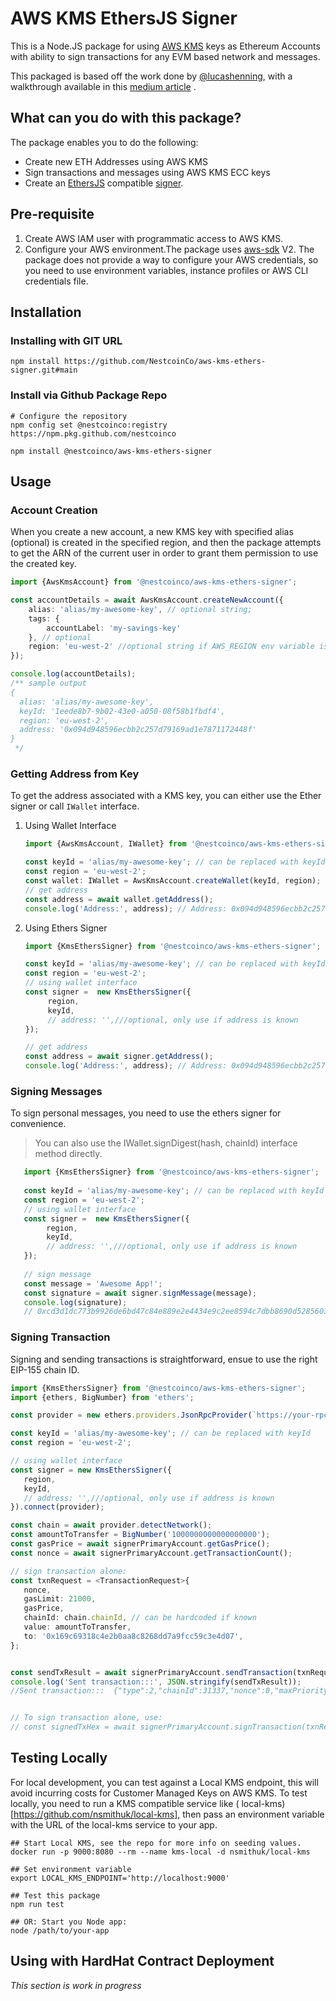 # AWS KMS EthersJS Signer

This is a Node.JS package for using [AWS KMS](https://aws.amazon.com/kms/) keys as Ethereum Accounts with ability to
sign transactions for any EVM based network and messages.

This packaged is based off the work done by [@lucashenning](https://github.com/lucashenning/aws-kms-ethereum-signing),
with a walkthrough available in
this [medium article](https://luhenning.medium.com/the-dark-side-of-the-elliptic-curve-signing-ethereum-transactions-with-aws-kms-in-javascript-83610d9a6f81)
.

## What can you do with this package?

The package enables you to do the following:

* Create new ETH Addresses using AWS KMS
* Sign transactions and messages using AWS KMS ECC keys
* Create an [EthersJS](https://docs.ethers.io/v5/) compatible [signer](https://docs.ethers.io/v5/api/signer/).

## Pre-requisite

1. Create AWS IAM user with programmatic access to AWS KMS.
2. Configure your AWS environment.The package
   uses [aws-sdk](https://docs.aws.amazon.com/sdk-for-javascript/v2/developer-guide/welcome.html) V2. The package does
   not provide a way to configure your AWS credentials, so you need to use environment variables, instance profiles or
   AWS CLI credentials file.

## Installation
### Installing with GIT URL
```shell
npm install https://github.com/NestcoinCo/aws-kms-ethers-signer.git#main
```
### Install via Github Package Repo
```shell
# Configure the repository
npm config set @nestcoinco:registry https://npm.pkg.github.com/nestcoinco

npm install @nestcoinco/aws-kms-ethers-signer
```

## Usage

### Account Creation

When you create a new account, a new KMS key with specified alias (optional) is created in the specified region, and
then the package attempts to get the ARN of the current user in order to grant them permission to use the created key.

```typescript
import {AwsKmsAccount} from '@nestcoinco/aws-kms-ethers-signer';

const accountDetails = await AwsKmsAccount.createNewAccount({
    alias: 'alias/my-awesome-key', // optional string;
    tags: {
        accountLabel: 'my-savings-key'
    }, // optional
    region: 'eu-west-2' //optional string if AWS_REGION env variable is set
});

console.log(accountDetails);
/** sample output
{
  alias: 'alias/my-awesome-key',
  keyId: '1eede8b7-9b02-43e0-a050-08f58b1fbdf4',
  region: 'eu-west-2',
  address: '0x094d948596ecbb2c257d79169ad1e7871172448f'
}
 */
```

### Getting Address from Key
To get the address associated with a KMS key, you can either use the Ether signer or call `IWallet` interface.

1. Using Wallet Interface
   ```typescript
   import {AwsKmsAccount, IWallet} from '@nestcoinco/aws-kms-ethers-signer';
   
   const keyId = 'alias/my-awesome-key'; // can be replaced with keyId
   const region = 'eu-west-2';
   const wallet: IWallet = AwsKmsAccount.createWallet(keyId, region);
   // get address
   const address = await wallet.getAddress();
   console.log('Address:', address); // Address: 0x094d948596ecbb2c257d79169ad1e7871172448f
   ```

2. Using Ethers Signer
   ```typescript
   import {KmsEthersSigner} from '@nestcoinco/aws-kms-ethers-signer';
   
   const keyId = 'alias/my-awesome-key'; // can be replaced with keyId
   const region = 'eu-west-2'; 
   // using wallet interface
   const signer =  new KmsEthersSigner({
        region,
        keyId,
        // address: '',///optional, only use if address is known 
   });
   
   // get address
   const address = await signer.getAddress();
   console.log('Address:', address); // Address: 0x094d948596ecbb2c257d79169ad1e7871172448f
   ```


### Signing Messages
To sign personal messages, you need to use the ethers signer for convenience. 

> You can also use the IWallet.signDigest(hash, chainId) interface method directly.

```typescript
   import {KmsEthersSigner} from '@nestcoinco/aws-kms-ethers-signer';
   
   const keyId = 'alias/my-awesome-key'; // can be replaced with keyId
   const region = 'eu-west-2'; 
   // using wallet interface
   const signer =  new KmsEthersSigner({
        region,
        keyId,
        // address: '',///optional, only use if address is known 
   });
    
   // sign message
   const message = 'Awesome App!';
   const signature = await signer.signMessage(message);
   console.log(signature); 
   // 0xcd3d1dc773b9926de6bd47c84e889e2e4434e9c2ee8594c7dbb8690d5285603e3172867bd15e8a9b84e1f32bf02cd7035d491e3e1247cdcb5c3de5de6657d7e41b
```

### Signing Transaction
Signing and sending transactions is straightforward, ensue to use the right EIP-155  chain ID.

```typescript
import {KmsEthersSigner} from '@nestcoinco/aws-kms-ethers-signer';
import {ethers, BigNumber} from 'ethers';

const provider = new ethers.providers.JsonRpcProvider(`https://your-rpc-url`);

const keyId = 'alias/my-awesome-key'; // can be replaced with keyId
const region = 'eu-west-2';

// using wallet interface
const signer = new KmsEthersSigner({
   region,
   keyId,
   // address: '',///optional, only use if address is known 
}).connect(provider);

const chain = await provider.detectNetwork();
const amountToTransfer = BigNumber('1000000000000000000');
const gasPrice = await signerPrimaryAccount.getGasPrice();
const nonce = await signerPrimaryAccount.getTransactionCount();

// sign transaction alone:
const txnRequest = <TransactionRequest>{
   nonce,
   gasLimit: 21000,
   gasPrice,
   chainId: chain.chainId, // can be hardcoded if known
   value: amountToTransfer,
   to: '0x169c69318c4e2b0aa8c8268dd7a9fcc59c3e4d07',
};


const sendTxResult = await signerPrimaryAccount.sendTransaction(txnRequest);
console.log('Sent transaction:::', JSON.stringify(sendTxResult));
//Sent transaction:::  {"type":2,"chainId":31337,"nonce":0,"maxPriorityFeePerGas":{"type":"BigNumber","hex":"0x6fc23ac0"},"maxFeePerGas":{"type":"BigNumber","hex":"0x6fc23ac0"},"gasPrice":null,"gasLimit":{"type":"BigNumber","hex":"0x5208"},"to":"0x169C69318c4E2B0aa8C8268dD7A9FCc59c3E4D07","value":{"type":"BigNumber","hex":"0x0de0b6b3a7640000"},"data":"0x","accessList":[],"hash":"0x033cf36ed32e0f056a9109e9c91d9c9e433bf9a3fc48ff02b8af02700f30d107","v":1,"r":"0x2132578809c2f37d7d857ca0b9f4efa0c8cf002c5792fcc91d4e1a1b94863334","s":"0x3bcb74b341ffaae568ea4ba4e3502b9dcd805d2e9ba01915b09d5109e20af86b","from":"0xC05AaA0D58841c7170deCd6105e9891702e49ccA","confirmations":0}


// To sign transaction alone, use:
// const signedTxHex = await signerPrimaryAccount.signTransaction(txnRequest);

```


## Testing Locally

For local development, you can test against a Local KMS endpoint, this will avoid incurring costs for Customer Managed
Keys on AWS KMS. To test locally, you need to run a KMS compatible service like (
local-kms)[https://github.com/nsmithuk/local-kms], then pass an environment variable with the URL of the local-kms
service to your app.

```shell
## Start Local KMS, see the repo for more info on seeding values.
docker run -p 9000:8080 --rm --name kms-local -d nsmithuk/local-kms

## Set environment variable
export LOCAL_KMS_ENDPOINT='http://localhost:9000'

## Test this package
npm run test 

## OR: Start you Node app:
node /path/to/your-app
```

## Using with HardHat Contract Deployment

_This section is work in progress_
